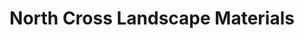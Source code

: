 ---
title: "North Cross Landscape Materials"
url: /lyman/north-cross-landscape-materials/
shop: garden centre
---